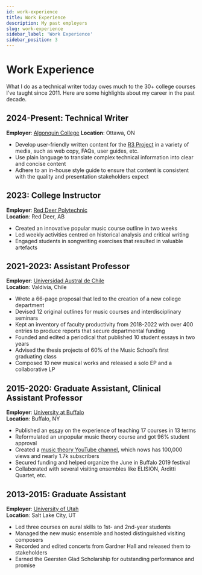 ```yaml
---
id: work-experience
title: Work Experience
description: My past employers
slug: work-experience
sidebar_label: 'Work Experience'
sidebar_position: 3
---
```


# Work Experience

What I do as a technical writer today owes much to the 30+ college courses I've taught since 2011. Here are some highlights about my career in the past decade.

## 2024-Present: Technical Writer

**Employer**: [Algonquin College](https://www.algonquincollege.com/)
**Location**: Ottawa, ON

- Develop user-friendly written content for the [R3 Project](https://www.algonquincollege.com/r3/r3-project/) in a variety of media, such as web copy, FAQs, user guides, etc.
- Use plain language to translate complex technical information into clear and concise content
- Adhere to an in-house style guide to ensure that content is consistent with the quality and presentation stakeholders expect


## 2023: College Instructor

**Employer**: [Red Deer Polytechnic](https://rdpolytech.ca/)  
**Location**: Red Deer, AB

- Created an innovative popular music course outline in two weeks
- Led weekly activities centred on historical analysis and critical writing
- Engaged students in songwriting exercises that resulted in valuable artefacts

## 2021-2023: Assistant Professor

**Employer**: [Universidad Austral de Chile](https://arquitectura-artes.uach.cl/escuela-de-artes-musicales-y-sonoras/)  
**Location**: Valdivia, Chile

- Wrote a 66-page proposal that led to the creation of a new college department
- Devised 12 original outlines for music courses and interdisciplinary seminars
- Kept an inventory of faculty productivity from 2018-2022 with over 400 entries to produce reports that secure departmental funding
- Founded and edited a periodical that published 10 student essays in two years
- Advised the thesis projects of 60% of the Music School’s first graduating class
- Composed 10 new musical works and released a solo EP and a collaborative LP

## 2015-2020: Graduate Assistant, Clinical Assistant Professor

**Employer**: [University at Buffalo](https://arts-sciences.buffalo.edu/music.html)  
**Location**: Buffalo, NY
- Published an [essay](https://ojs.library.osu.edu/index.php/engagingstudents/article/view/7694/6331) on the experience of teaching 17 courses in 13 terms
- Reformulated an unpopular music theory course and got 96% student approval
- Created a [music theory YouTube channel](https://www.youtube.com/@musictheory1017/videos), which nows has 100,000 views and nearly 1.7k subscribers 
- Secured funding and helped organize the June in Buffalo 2019 festival
- Collaborated with several visiting ensembles like ELISION, Arditti Quartet, etc.

## 2013-2015: Graduate Assistant

**Employer**: [University of Utah](https://arts-sciences.buffalo.edu/music.html)  
**Location**: Salt Lake City, UT

- Led three courses on aural skills to 1st- and 2nd-year students
- Managed the new music ensemble and hosted distinguished visiting composers
- Recorded and edited concerts from Gardner Hall and released them to stakeholders
- Earned the Geersten Glad Scholarship for outstanding performance and promise
